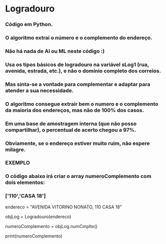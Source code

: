 # Logradouro

### Código em Python.
### O algoritmo extrai o número e o complemento do endereço.
### Não há nada de AI ou ML neste código :)
### Usa os tipos básicos de logradouro na variável sLog1 (rua, avenida, estrada, etc.), e não o domínio completo dos correios.
### Mas sinta-se a vontade para complementar e adaptar para atender a sua necessidade.
### O algoritmo consegue extrair bem o numero e o complemento da maioria dos endereços, mas não de 100% dos casos.
### Em uma base de amostragem interna (que não posso compartilhar), o percentual de acerto chegou a 97%.
### Obviamente, se o endereço estiver muito ruim, não espere milagre.

### EXEMPLO
### O código abaixo irá criar o array numeroComplemento com dois elementos:
### ['110','CASA 18']
    
endereco = "AVENIDA VITORINO NONATO, 110  CASA 18"

objLog = Logradouro(endereco)

numeroComplemento = objLog.numCmplto()

print(numeroComplemento)
